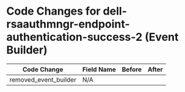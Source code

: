 # Code Changes for dell-rsaauthmngr-endpoint-authentication-success-2 (Event Builder)

| Code Change | Field Name | Before | After |
|-------------|------------|--------|-------|
| removed_event_builder | N/A |  |  |